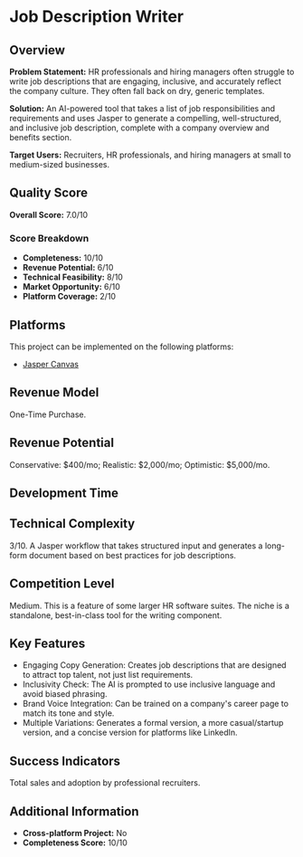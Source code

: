 # Job Description Writer

## Overview
**Problem Statement:** HR professionals and hiring managers often struggle to write job descriptions that are engaging, inclusive, and accurately reflect the company culture. They often fall back on dry, generic templates.

**Solution:** An AI-powered tool that takes a list of job responsibilities and requirements and uses Jasper to generate a compelling, well-structured, and inclusive job description, complete with a company overview and benefits section.

**Target Users:** Recruiters, HR professionals, and hiring managers at small to medium-sized businesses.

## Quality Score
**Overall Score:** 7.0/10

### Score Breakdown
- **Completeness:** 10/10
- **Revenue Potential:** 6/10
- **Technical Feasibility:** 8/10
- **Market Opportunity:** 6/10
- **Platform Coverage:** 2/10

## Platforms
This project can be implemented on the following platforms:
- [Jasper Canvas](./platforms/jasper-canvas/)

## Revenue Model
One-Time Purchase.

## Revenue Potential
Conservative: $400/mo; Realistic: $2,000/mo; Optimistic: $5,000/mo.

## Development Time


## Technical Complexity
3/10. A Jasper workflow that takes structured input and generates a long-form document based on best practices for job descriptions.

## Competition Level
Medium. This is a feature of some larger HR software suites. The niche is a standalone, best-in-class tool for the writing component.

## Key Features
- Engaging Copy Generation: Creates job descriptions that are designed to attract top talent, not just list requirements.
- Inclusivity Check: The AI is prompted to use inclusive language and avoid biased phrasing.
- Brand Voice Integration: Can be trained on a company's career page to match its tone and style.
- Multiple Variations: Generates a formal version, a more casual/startup version, and a concise version for platforms like LinkedIn.

## Success Indicators
Total sales and adoption by professional recruiters.

## Additional Information
- **Cross-platform Project:** No
- **Completeness Score:** 10/10
